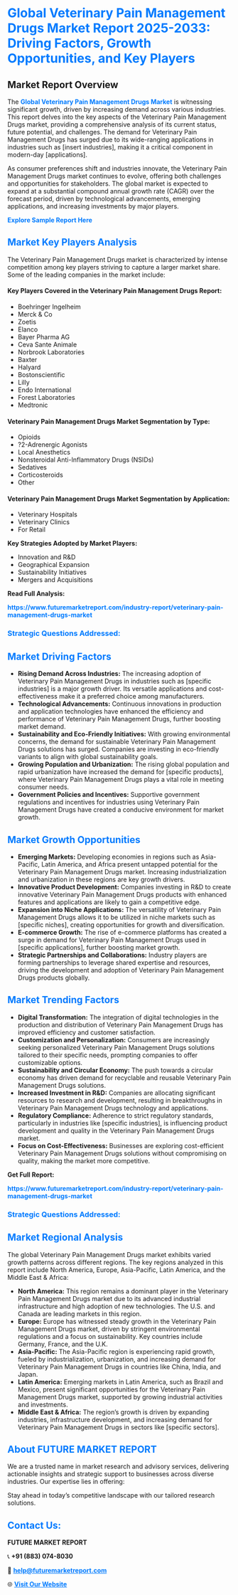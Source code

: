 <h1 style="color: #007BFF;">Global Veterinary Pain Management Drugs Market Report 2025-2033: Driving Factors, Growth Opportunities, and Key Players</h1>

<section id="overview">
<h2>Market Report Overview</h2>
<p>The <a href="https://www.futuremarketreport.com/industry-report/veterinary-pain-management-drugs-market" style="color: #007BFF; text-decoration: none;"><strong>Global Veterinary Pain Management Drugs Market</strong></a> is witnessing significant growth, driven by increasing demand across various industries. This report delves into the key aspects of the Veterinary Pain Management Drugs market, providing a comprehensive analysis of its current status, future potential, and challenges. The demand for Veterinary Pain Management Drugs has surged due to its wide-ranging applications in industries such as [insert industries], making it a critical component in modern-day [applications].</p>
<p>As consumer preferences shift and industries innovate, the Veterinary Pain Management Drugs market continues to evolve, offering both challenges and opportunities for stakeholders. The global market is expected to expand at a substantial compound annual growth rate (CAGR) over the forecast period, driven by technological advancements, emerging applications, and increasing investments by major players.</p>
</section>

<section id="overview">
<p><a href="https://www.futuremarketreport.com/request-sample/reportId=87179" style="color: #007BFF; text-decoration: none;"><strong>Explore Sample Report Here</strong></a></p>
</section>

<section id="key-players">
<h2 style="color: #007BFF;">Market Key Players Analysis</h2>
<p>The Veterinary Pain Management Drugs market is characterized by intense competition among key players striving to capture a larger market share. Some of the leading companies in the market include:</p>
<h4>Key Players Covered in the Veterinary Pain Management Drugs Report:</h4>
<ul><li>Boehringer Ingelheim</li><li>Merck &amp; Co</li><li>Zoetis</li><li>Elanco</li><li>Bayer Pharma AG</li><li>Ceva Sante Animale</li><li>Norbrook Laboratories</li><li>Baxter</li><li>Halyard</li><li>Bostonscientific</li><li>Lilly</li><li>Endo International</li><li>Forest Laboratories</li><li>Medtronic</li></ul>
<h4>Veterinary Pain Management Drugs Market Segmentation by Type:</h4>
<ul><li>Opioids</li><li>?2-Adrenergic Agonists</li><li>Local Anesthetics</li><li>Nonsteroidal Anti-Inflammatory Drugs (NSIDs)</li><li>Sedatives</li><li>Corticosteroids</li><li>Other</li></ul>

<h4>Veterinary Pain Management Drugs Market Segmentation by Application:</h4>
<ul><li>Veterinary Hospitals</li><li>Veterinary Clinics</li><li>For Retail</li></ul>
<p><strong>Key Strategies Adopted by Market Players:</strong></p>
<ul>
<li>Innovation and R&D</li>
<li>Geographical Expansion</li>
<li>Sustainability Initiatives</li>
<li>Mergers and Acquisitions</li>
</ul>
</section>

<section>
<p><strong>Read Full Analysis: </strong></p><a href="https://www.futuremarketreport.com/industry-report/veterinary-pain-management-drugs-market" style="color: #007BFF; text-decoration: none;"><strong>https://www.futuremarketreport.com/industry-report/veterinary-pain-management-drugs-market</strong></a>
<h3 style="color: #007BFF;">Strategic Questions Addressed:</h3>
</section>

<section id="driving-factors">
<h2 style="color: #007BFF;">Market Driving Factors</h2>
<ul>
<li><strong>Rising Demand Across Industries:</strong> The increasing adoption of Veterinary Pain Management Drugs in industries such as [specific industries] is a major growth driver. Its versatile applications and cost-effectiveness make it a preferred choice among manufacturers.</li>
<li><strong>Technological Advancements:</strong> Continuous innovations in production and application technologies have enhanced the efficiency and performance of Veterinary Pain Management Drugs, further boosting market demand.</li>
<li><strong>Sustainability and Eco-Friendly Initiatives:</strong> With growing environmental concerns, the demand for sustainable Veterinary Pain Management Drugs solutions has surged. Companies are investing in eco-friendly variants to align with global sustainability goals.</li>
<li><strong>Growing Population and Urbanization:</strong> The rising global population and rapid urbanization have increased the demand for [specific products], where Veterinary Pain Management Drugs plays a vital role in meeting consumer needs.</li>
<li><strong>Government Policies and Incentives:</strong> Supportive government regulations and incentives for industries using Veterinary Pain Management Drugs have created a conducive environment for market growth.</li>
</ul>
</section>

<section id="growth-opportunities">
<h2 style="color: #007BFF;">Market Growth Opportunities</h2>
<ul>
<li><strong>Emerging Markets:</strong> Developing economies in regions such as Asia-Pacific, Latin America, and Africa present untapped potential for the Veterinary Pain Management Drugs market. Increasing industrialization and urbanization in these regions are key growth drivers.</li>
<li><strong>Innovative Product Development:</strong> Companies investing in R&D to create innovative Veterinary Pain Management Drugs products with enhanced features and applications are likely to gain a competitive edge.</li>
<li><strong>Expansion into Niche Applications:</strong> The versatility of Veterinary Pain Management Drugs allows it to be utilized in niche markets such as [specific niches], creating opportunities for growth and diversification.</li>
<li><strong>E-commerce Growth:</strong> The rise of e-commerce platforms has created a surge in demand for Veterinary Pain Management Drugs used in [specific applications], further boosting market growth.</li>
<li><strong>Strategic Partnerships and Collaborations:</strong> Industry players are forming partnerships to leverage shared expertise and resources, driving the development and adoption of Veterinary Pain Management Drugs products globally.</li>
</ul>
</section>

<section id="trending-factors">
<h2 style="color: #007BFF;">Market Trending Factors</h2>
<ul>
<li><strong>Digital Transformation:</strong> The integration of digital technologies in the production and distribution of Veterinary Pain Management Drugs has improved efficiency and customer satisfaction.</li>
<li><strong>Customization and Personalization:</strong> Consumers are increasingly seeking personalized Veterinary Pain Management Drugs solutions tailored to their specific needs, prompting companies to offer customizable options.</li>
<li><strong>Sustainability and Circular Economy:</strong> The push towards a circular economy has driven demand for recyclable and reusable Veterinary Pain Management Drugs solutions.</li>
<li><strong>Increased Investment in R&D:</strong> Companies are allocating significant resources to research and development, resulting in breakthroughs in Veterinary Pain Management Drugs technology and applications.</li>
<li><strong>Regulatory Compliance:</strong> Adherence to strict regulatory standards, particularly in industries like [specific industries], is influencing product development and quality in the Veterinary Pain Management Drugs market.</li>
<li><strong>Focus on Cost-Effectiveness:</strong> Businesses are exploring cost-efficient Veterinary Pain Management Drugs solutions without compromising on quality, making the market more competitive.</li>
</ul>
</section>

<section>
<p><strong>Get Full Report: </strong></p><a href="https://www.futuremarketreport.com/industry-report/veterinary-pain-management-drugs-market" style="color: #007BFF; text-decoration: none;"><strong>https://www.futuremarketreport.com/industry-report/veterinary-pain-management-drugs-market</strong></a>
<h3 style="color: #007BFF;">Strategic Questions Addressed:</h3>
</section>


<section id="regional-analysis">
<h2 style="color: #007BFF;">Market Regional Analysis</h2>
<p>The global Veterinary Pain Management Drugs market exhibits varied growth patterns across different regions. The key regions analyzed in this report include North America, Europe, Asia-Pacific, Latin America, and the Middle East & Africa:</p>
<ul>
<li><strong>North America:</strong> This region remains a dominant player in the Veterinary Pain Management Drugs market due to its advanced industrial infrastructure and high adoption of new technologies. The U.S. and Canada are leading markets in this region.</li>
<li><strong>Europe:</strong> Europe has witnessed steady growth in the Veterinary Pain Management Drugs market, driven by stringent environmental regulations and a focus on sustainability. Key countries include Germany, France, and the U.K.</li>
<li><strong>Asia-Pacific:</strong> The Asia-Pacific region is experiencing rapid growth, fueled by industrialization, urbanization, and increasing demand for Veterinary Pain Management Drugs in countries like China, India, and Japan.</li>
<li><strong>Latin America:</strong> Emerging markets in Latin America, such as Brazil and Mexico, present significant opportunities for the Veterinary Pain Management Drugs market, supported by growing industrial activities and investments.</li>
<li><strong>Middle East & Africa:</strong> The region’s growth is driven by expanding industries, infrastructure development, and increasing demand for Veterinary Pain Management Drugs in sectors like [specific sectors].</li>
</ul>
</section>

<footer>
<h2 style="color: #007BFF;">About FUTURE MARKET REPORT</h2>
<p>We are a trusted name in market research and advisory services, delivering actionable insights and strategic support to businesses across diverse industries. Our expertise lies in offering:</p>

<p>Stay ahead in today’s competitive landscape with our tailored research solutions.</p>

<h2 style="color: #007BFF;">Contact Us:</h2>
<p><strong>FUTURE MARKET REPORT</strong></p>
<p>📞 <strong>+91 (883) 074-8030</strong></p>
<p>📧 <strong><a href="mailto:help@futuremarketreport.com" style="color: #007BFF;">help@futuremarketreport.com</a></strong></p>
<p>🌐 <strong><a href="https://www.futuremarketreport.com/" style="color: #007BFF;">Visit Our Website</a></strong></p>
</footer>